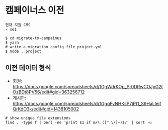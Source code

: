 # 캠페이너스 이전

```
현재 지원 CMS
- xe1

$ cd migrate-to-campainus
$ yarn
# write a migration config file project.yml
$ node . project
```

## 이전 데이터 형식

- 회원: <https://docs.google.com/spreadsheets/d/1GgWdrKOp_Pr0DRwCOJpG2tOzBDt8PV56/edit#gid=363256712>
- 게시판: <https://docs.google.com/spreadsheets/d/1GgqFyNHKsP7jPt1_S9HaLleifQrKdO3k/edit#gid=1438105002>

```
# show unique file extensions
find . -type f | perl -ne 'print $1 if m/\.([^.\/]+)$/' | sort -u
```